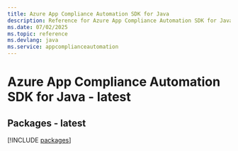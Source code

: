 ```yaml
---
title: Azure App Compliance Automation SDK for Java
description: Reference for Azure App Compliance Automation SDK for Java
ms.date: 07/02/2025
ms.topic: reference
ms.devlang: java
ms.service: appcomplianceautomation
---
```

# Azure App Compliance Automation SDK for Java - latest
## Packages - latest
[!INCLUDE [packages](app-compliance-automation-index.md)]